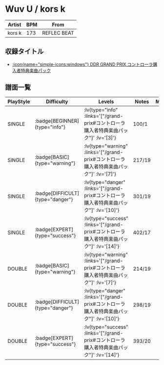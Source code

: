 # Wuv U / kors k

|Artist|BPM|From|
|------|---|----|
|kors k|173|REFLEC BEAT|

## 収録タイトル

- [ :icon{name="simple-icons:windows"} DDR GRAND PRIX コントローラ購入者特典楽曲パック](/grand-prix#コントローラ購入者特典楽曲パック)

## 譜面一覧

|PlayStyle|Difficulty|Levels|Notes|Movie|
|---------|----------|------|-----|-----|
|SINGLE| :badge[BEGINNER]{type="info"} | :lv{type="info" :links='["/grand-prix#コントローラ購入者特典楽曲パック"]' :lv='[3]'} |100/1||
|SINGLE| :badge[BASIC]{type="warning"} | :lv{type="warning" :links='["/grand-prix#コントローラ購入者特典楽曲パック"]' :lv='[7]'} |217/19||
|SINGLE| :badge[DIFFICULT]{type="danger"} | :lv{type="danger" :links='["/grand-prix#コントローラ購入者特典楽曲パック"]' :lv='[10]'} |301/19||
|SINGLE| :badge[EXPERT]{type="success"} | :lv{type="success" :links='["/grand-prix#コントローラ購入者特典楽曲パック"]' :lv='[14]'} |402/17||
|DOUBLE| :badge[BASIC]{type="warning"} | :lv{type="warning" :links='["/grand-prix#コントローラ購入者特典楽曲パック"]' :lv='[7]'} |214/19||
|DOUBLE| :badge[DIFFICULT]{type="danger"} | :lv{type="danger" :links='["/grand-prix#コントローラ購入者特典楽曲パック"]' :lv='[10]'} |298/19||
|DOUBLE| :badge[EXPERT]{type="success"} | :lv{type="success" :links='["/grand-prix#コントローラ購入者特典楽曲パック"]' :lv='[14]'} |393/20||
